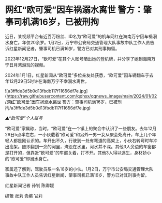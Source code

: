 # 网红“欧可爱”因车祸溺水离世 警方：肇事司机满16岁，已被刑拘

近日，某视频平台有近百万粉丝、ID名为“欧可爱”的机车网红在海南万宁因车祸溺水身亡，年仅20余岁。1月2日，万宁市公安局交通管理大队事故中队工作人员告诉红星新闻记者，肇事司机已满16岁，警方已对其刑事拘留。

2023年12月27日，“欧可爱”在其个人账号晒出她的登机牌，并分享了她到海南万宁日月湾游玩的视频。

2024年1月1日，红星新闻从“欧可爱”多位亲友处获悉，“欧可爱”因车辆翻车于去年12月29日5时许在海南万宁不幸溺水离世。

![a3fffde3d5b0d13fbdb117f11656df7e.jpg](https://raw.githubusercontent.com/qqhsx/qqnews_image/main/2024/01/02/网红“欧可爱”因车祸溺水离世 警方：肇事司机满16岁，已被刑拘/a3fffde3d5b0d13fbdb117f11656df7e.jpg)

_▲“欧可爱”个人账号_

“欧可爱”家属称，当时，“欧可爱”在一个镇上的聚会中认识了一些朋友。去年12月29日5点半左右，一小伙载着“欧可爱”和另外一男一女从聚会处离开，车上几个年轻人都是刚认识的。车开出不久，行驶到一处有弯道的高架上，小伙右转弯时车冲出高架，随即翻到一旁的河里，淹没在水里，河水并不深。其他3人旁边的车窗都是打开的，但靠近“欧可爱”的车窗关着，打不开。其他3人得以逃生，身材娇小的“欧可爱”却溺水身亡。

家属还了解到，驾驶员系一名16岁的小伙。1月2日，万宁市公安局交通管理大队事故中队工作人员告诉红星新闻，肇事司机已满16岁，警方已对其刑事拘留。

红星新闻记者 孙钊 陈卿媛

编辑 张莉 责编 官莉

